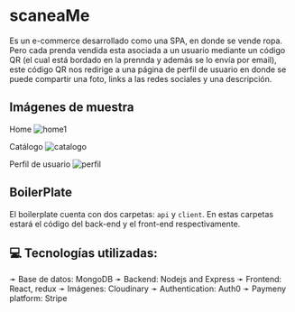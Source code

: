 ﻿# scaneaMe
Es un e-commerce desarrollado como una SPA, en donde se vende ropa. Pero cada prenda vendida esta asociada a un usuario mediante un código QR (el cual está bordado en la prennda y además se lo envía por email), este código QR nos redirige a una página de perfil de usuario en donde se puede compartir una foto, links a las redes sociales y una descripción.

## Imágenes de muestra

  Home
  ![home1](https://user-images.githubusercontent.com/109104643/210361619-f2891e67-4348-471e-9a18-8ffa94264220.png)

  
  Catálogo
  ![catalogo](https://user-images.githubusercontent.com/109104643/210361670-098568b2-eee4-41b2-bd8f-e264dd26bcfe.png)


  Perfil de usuario
  ![perfil](https://user-images.githubusercontent.com/109104643/210361728-7614a492-95fc-40a5-ba22-a5ff2cee4f6e.png)


## BoilerPlate

El boilerplate cuenta con dos carpetas: `api` y `client`. En estas carpetas estará el código del back-end y el front-end respectivamente.

## 💻 Tecnologías utilizadas:

➛ Base de datos: MongoDB
➛ Backend: Nodejs and Express
➛ Frontend: React, redux
➛ Imágenes: Cloudinary
➛ Authentication: Auth0
➛ Paymeny platform: Stripe



